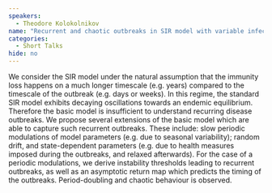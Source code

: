 ```yaml
---
speakers:
  - Theodore Kolokolnikov
name: "Recurrent and chaotic outbreaks in SIR model with variable infection rate"
categories:
  - Short Talks
hide: no
---
```

We consider the SIR model under the natural assumption that the immunity loss happens on a much longer timescale (e.g. years) compared to the timescale of the outbreak (e.g. days or weeks). In this regime, the standard SIR model exhibits decaying oscillations towards an endemic equilibrium. Therefore the basic model is insufficient to understand recurring disease outbreaks. We propose several extensions of the basic model which are able to capture such recurrent outbreaks. These include: slow periodic modulations of model parameters (e.g. due to seasonal variability); random drift, and state-dependent parameters (e.g. due to health measures imposed during the outbreaks, and relaxed afterwards). For the case of a periodic modulations, we derive instability thresholds leading to recurrent outbreaks, as well as an asymptotic return map which predicts the timing of the outbreaks. Period-doubling and chaotic behaviour is observed.
